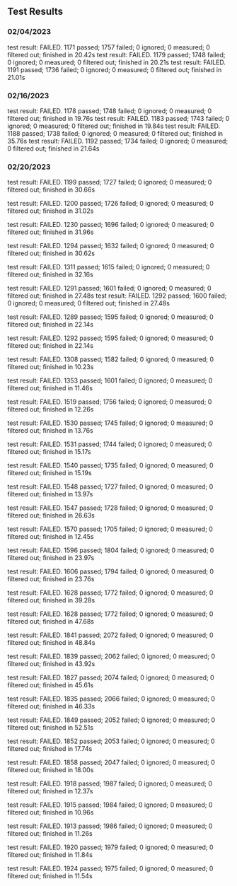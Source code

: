 ## Test Results

### 02/04/2023 
test result: FAILED. 1171 passed; 1757 failed; 0 ignored; 0 measured; 0 filtered out; finished in 20.42s
test result: FAILED. 1179 passed; 1748 failed; 0 ignored; 0 measured; 0 filtered out; finished in 20.21s
test result: FAILED. 1191 passed; 1736 failed; 0 ignored; 0 measured; 0 filtered out; finished in 21.01s

### 02/16/2023 
test result: FAILED. 1178 passed; 1748 failed; 0 ignored; 0 measured; 0 filtered out; finished in 19.76s
test result: FAILED. 1183 passed; 1743 failed; 0 ignored; 0 measured; 0 filtered out; finished in 19.84s
test result: FAILED. 1188 passed; 1738 failed; 0 ignored; 0 measured; 0 filtered out; finished in 35.76s
test result: FAILED. 1192 passed; 1734 failed; 0 ignored; 0 measured; 0 filtered out; finished in 21.64s

### 02/20/2023 
test result: FAILED. 1199 passed; 1727 failed; 0 ignored; 0 measured; 0 filtered out; finished in 30.66s
<!-- Modified ppu timing -->
test result: FAILED. 1200 passed; 1726 failed; 0 ignored; 0 measured; 0 filtered out; finished in 31.02s
<!-- Modified ppu memory access -->
test result: FAILED. 1230 passed; 1696 failed; 0 ignored; 0 measured; 0 filtered out; finished in 31.96s
<!-- Proper Stat IRQ blocking -->
test result: FAILED. 1294 passed; 1632 failed; 0 ignored; 0 measured; 0 filtered out; finished in 30.62s
<!-- Undocumented registers -->
test result: FAILED. 1311 passed; 1615 failed; 0 ignored; 0 measured; 0 filtered out; finished in 32.16s


test result: FAILED. 1291 passed; 1601 failed; 0 ignored; 0 measured; 0 filtered out; finished in 27.48s
test result: FAILED. 1292 passed; 1600 failed; 0 ignored; 0 measured; 0 filtered out; finished in 27.48s

test result: FAILED. 1289 passed; 1595 failed; 0 ignored; 0 measured; 0 filtered out; finished in 22.14s

<!-- Improved stop handling -->
test result: FAILED. 1292 passed; 1595 failed; 0 ignored; 0 measured; 0 filtered out; finished in 22.14s

<!-- Fixed incorrect flag bits -->
test result: FAILED. 1308 passed; 1582 failed; 0 ignored; 0 measured; 0 filtered out; finished in 10.23s

<!-- Added some missing mooneye tests -->
test result: FAILED. 1353 passed; 1601 failed; 0 ignored; 0 measured; 0 filtered out; finished in 11.46s

<!-- Added some missing gambatte tests -->
test result: FAILED. 1519 passed; 1756 failed; 0 ignored; 0 measured; 0 filtered out; finished in 12.26s

<!-- Fix timer timing in CGB double speed mode -->
test result: FAILED. 1530 passed; 1745 failed; 0 ignored; 0 measured; 0 filtered out; finished in 13.76s

<!-- Allow blarggs tests to run longer -->
test result: FAILED. 1531 passed; 1744 failed; 0 ignored; 0 measured; 0 filtered out; finished in 15.17s

<!-- Improve HDMA handling -->
test result: FAILED. 1540 passed; 1735 failed; 0 ignored; 0 measured; 0 filtered out; finished in 15.19s

<!-- Fixed speed switch delay + timer improvements -->
test result: FAILED. 1548 passed; 1727 failed; 0 ignored; 0 measured; 0 filtered out; finished in 13.97s

<!-- Fixed bad defaults for joypad byte -->
test result: FAILED. 1547 passed; 1728 failed; 0 ignored; 0 measured; 0 filtered out; finished in 26.63s

test result: FAILED. 1570 passed; 1705 failed; 0 ignored; 0 measured; 0 filtered out; finished in 12.45s

<!-- Made H-Blank timing based on OAM and Draw timing -->
test result: FAILED. 1596 passed; 1804 failed; 0 ignored; 0 measured; 0 filtered out; finished in 23.97s

<!-- Improved HDMA handling -->
test result: FAILED. 1606 passed; 1794 failed; 0 ignored; 0 measured; 0 filtered out; finished in 23.76s

<!-- Audio -->
test result: FAILED. 1628 passed; 1772 failed; 0 ignored; 0 measured; 0 filtered out; finished in 39.28s

<!-- Audio length control disables channel -->
test result: FAILED. 1628 passed; 1772 failed; 0 ignored; 0 measured; 0 filtered out; finished in 47.68s

<!-- Add GB-Microtest suite -->
test result: FAILED. 1841 passed; 2072 failed; 0 ignored; 0 measured; 0 filtered out; finished in 48.84s

<!-- Remove some Misc tests from Mooneye  -->
test result: FAILED. 1839 passed; 2062 failed; 0 ignored; 0 measured; 0 filtered out; finished in 43.92s

<!-- Further cut down on incompatible Mooneye tests -->
test result: FAILED. 1827 passed; 2074 failed; 0 ignored; 0 measured; 0 filtered out; finished in 45.61s


<!-- Further cut down on incompatible Mooneye tests -->
test result: FAILED. 1835 passed; 2066 failed; 0 ignored; 0 measured; 0 filtered out; finished in 46.33s

<!-- Passing ie_push tests -->
test result: FAILED. 1849 passed; 2052 failed; 0 ignored; 0 measured; 0 filtered out; finished in 52.51s

<!-- Don't set GBC/DMG modes on rom load -->
test result: FAILED. 1852 passed; 2053 failed; 0 ignored; 0 measured; 0 filtered out; finished in 17.74s

<!-- Disable non GCB mooneye tests -->
test result: FAILED. 1858 passed; 2047 failed; 0 ignored; 0 measured; 0 filtered out; finished in 18.00s

<!-- Support Audio Gambatte tests -->
test result: FAILED. 1918 passed; 1987 failed; 0 ignored; 0 measured; 0 filtered out; finished in 12.37s

<!-- Only test GCB mode for blarggs -->
test result: FAILED. 1915 passed; 1984 failed; 0 ignored; 0 measured; 0 filtered out; finished in 10.96s

<!-- Obscure Reset Behavior for Timer -->
test result: FAILED. 1913 passed; 1986 failed; 0 ignored; 0 measured; 0 filtered out; finished in 11.26s

<!-- Sub cycle timer timer TIMA writes -->
test result: FAILED. 1920 passed; 1979 failed; 0 ignored; 0 measured; 0 filtered out; finished in 11.84s

<!-- Fix mooneye not filtering GBC tests properly -->
test result: FAILED. 1924 passed; 1975 failed; 0 ignored; 0 measured; 0 filtered out; finished in 11.54s